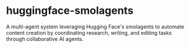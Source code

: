 # huggingface-smolagents
A multi-agent system leveraging Hugging Face's smolagents to automate content creation by coordinating research, writing, and editing tasks through collaborative AI agents.
